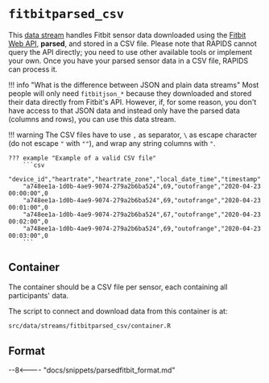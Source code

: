 # `fitbitparsed_csv`
This [data stream](../../datastreams/data-streams-introduction) handles Fitbit sensor data downloaded using the [Fitbit Web API](https://dev.fitbit.com/build/reference/web-api/), **parsed**, and stored in a CSV file. Please note that RAPIDS cannot query the API directly; you need to use other available tools or implement your own. Once you have your parsed sensor data in a CSV file, RAPIDS can process it.

!!! info "What is the difference between JSON and plain data streams"
    Most people will only need `fitbitjson_*` because they downloaded and stored their data directly from Fitbit's API. However, if, for some reason, you don't have access to that JSON data and instead only have the parsed data (columns and rows), you can use this data stream.

!!! warning
    The CSV files have to use `,` as separator, `\` as escape character (do not escape `"` with `""`), and wrap any string columns with `"`.

    ??? example "Example of a valid CSV file"
        ```csv
        "device_id","heartrate","heartrate_zone","local_date_time","timestamp"
        "a748ee1a-1d0b-4ae9-9074-279a2b6ba524",69,"outofrange","2020-04-23 00:00:00",0
        "a748ee1a-1d0b-4ae9-9074-279a2b6ba524",69,"outofrange","2020-04-23 00:01:00",0
        "a748ee1a-1d0b-4ae9-9074-279a2b6ba524",67,"outofrange","2020-04-23 00:02:00",0
        "a748ee1a-1d0b-4ae9-9074-279a2b6ba524",69,"outofrange","2020-04-23 00:03:00",0
        ```

## Container
The container should be a CSV file per sensor, each containing all participants' data.

The script to connect and download data from this container is at:
```bash
src/data/streams/fitbitparsed_csv/container.R
```

## Format

--8<---- "docs/snippets/parsedfitbit_format.md"
